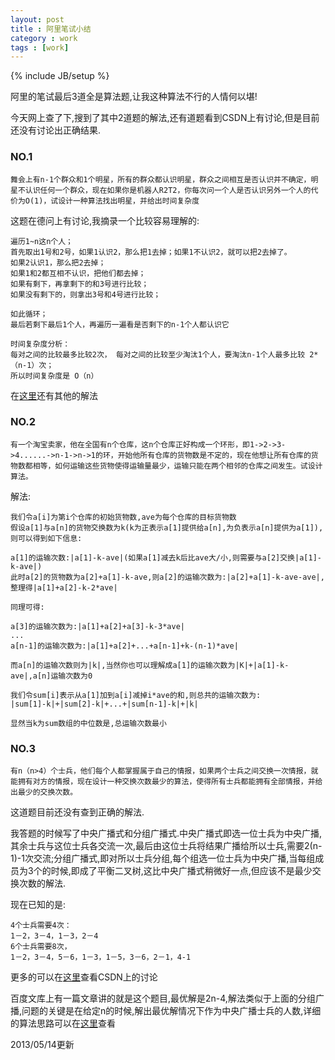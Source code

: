```yaml
---
layout: post
title : 阿里笔试小结
category : work
tags : [work]
---
```

{% include JB/setup %}

阿里的笔试最后3道全是算法题,让我这种算法不行的人情何以堪!

今天网上查了下,搜到了其中2道题的解法,还有道题看到CSDN上有讨论,但是目前还没有讨论出正确结果.

### NO.1

    舞会上有n-1个群众和1个明星，所有的群众都认识明星，群众之间相互是否认识并不确定，明星不认识任何一个群众，现在如果你是机器人R2T2，你每次问一个人是否认识另外一个人的代价为O(1)，试设计一种算法找出明星，并给出时间复杂度

这题在德问上有讨论,我摘录一个比较容易理解的:

    遍历1~n这n个人；
    首先取出1号和2号，如果1认识2，那么把1去掉；如果1不认识2，就可以把2去掉了。
    如果2认识1，那么把2去掉；
    如果1和2都互相不认识，把他们都去掉； 
    如果有剩下，再拿剩下的和3号进行比较；
    如果没有剩下的，则拿出3号和4号进行比较；

    如此循环；
    最后若剩下最后1个人，再遍历一遍看是否剩下的n-1个人都认识它

    时间复杂度分析：
    每对之间的比较最多比较2次， 每对之间的比较至少淘汰1个人，要淘汰n-1个人最多比较 2*（n-1）次；
    所以时间复杂度是 O（n）

在[这里](http://www.dewen.org/q/7234)还有其他的解法

### NO.2

    有一个淘宝卖家，他在全国有n个仓库，这n个仓库正好构成一个环形，即1->2->3->4......->n-1->n->1的环，开始他所有仓库的货物数是不定的，现在他想让所有仓库的货物数都相等，如何运输这些货物使得运输量最少，运输只能在两个相邻的仓库之间发生。试设计算法。

解法:

    我们令a[i]为第i个仓库的初始货物数,ave为每个仓库的目标货物数
    假设a[1]与a[n]的货物交换数为k(k为正表示a[1]提供给a[n],为负表示a[n]提供为a[1]),则可以得到如下信息:
        
    a[1]的运输次数:|a[1]-k-ave|(如果a[1]减去k后比ave大/小,则需要与a[2]交换|a[1]-k-ave|)
    此时a[2]的货物数为a[2]+a[1]-k-ave,则a[2]的运输次数为:|a[2]+a[1]-k-ave-ave|,整理得|a[1]+a[2]-k-2*ave|
    
    同理可得:

    a[3]的运输次数为:|a[1]+a[2]+a[3]-k-3*ave|
    ...
    a[n-1]的运输次数为:|a[1]+a[2]+...+a[n-1]+k-(n-1)*ave|

    而a[n]的运输次数则为|k|,当然你也可以理解成a[1]的运输次数为|K|+|a[1]-k-ave|,a[n]运输次数为0

    我们令sum[i]表示从a[1]加到a[i]减掉i*ave的和,则总共的运输次数为:
    |sum[1]-k|+|sum[2]-k|+...+|sum[n-1]-k|+|k|

    显然当k为sum数组的中位数是,总运输次数最小

### NO.3

    有n（n>4）个士兵，他们每个人都掌握属于自己的情报，如果两个士兵之间交换一次情报，就能拥有对方的情报，现在设计一种交换次数最少的算法，使得所有士兵都能拥有全部情报，并给出最少的交换次数。

这道题目前还没有查到正确的解法.

我答题的时候写了中央广播式和分组广播式.中央广播式即选一位士兵为中央广播,其余士兵与这位士兵各交流一次,最后由这位士兵将结果广播给所以士兵,需要2(n-1)-1次交流;分组广播式,即对所以士兵分组,每个组选一位士兵为中央广播,当每组成员为3个的时候,即成了平衡二叉树,这比中央广播式稍微好一点,但应该不是最少交换次数的解法.

现在已知的是:

    4个士兵需要4次：
    1－2，3－4，1－3，2－4
    6个士兵需要8次，
    1－2，3－4，5－6，1－3，1－5，3－6，2－1，4-1

更多的可以在[这里](http://bbs.csdn.net/topics/390447972)查看CSDN上的讨论

百度文库上有一篇文章讲的就是这个题目,最优解是2n-4,解法类似于上面的分组广播,问题的关键是在给定n的时候,解出最优解情况下作为中央广播士兵的人数,详细的算法思路可以在[这里](http://wenku.baidu.com/view/7f1b25c54028915f804dc22c.html)查看

2013/05/14更新